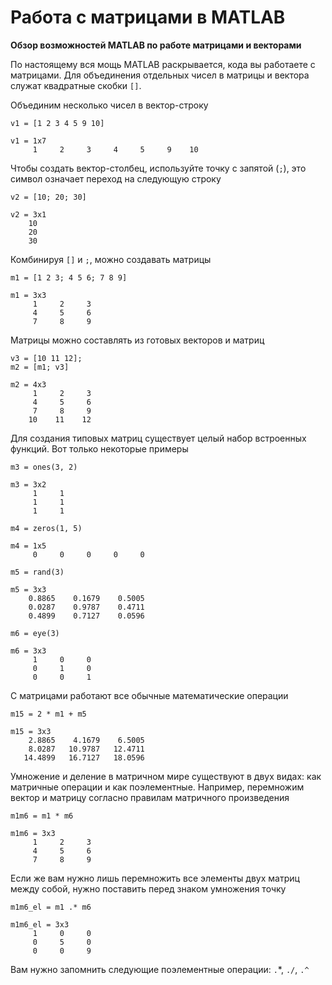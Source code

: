 # Работа с матрицами в MATLAB

**Обзор возможностей MATLAB по работе матрицами и векторами**

По настоящему вся мощь MATLAB раскрывается, кода вы работаете с матрицами. Для объединения отдельных чисел в матрицы и вектора служат квадратные скобки `[]`.

Объединим несколько чисел в вектор-строку

```matlab:Code
v1 = [1 2 3 4 5 9 10]
```

```text:Output
v1 = 1x7    
     1     2     3     4     5     9    10

```

Чтобы создать вектор-столбец, используйте точку с запятой (`;`), это символ означает переход на следующую строку

```matlab:Code
v2 = [10; 20; 30]
```

```text:Output
v2 = 3x1    
    10
    20
    30

```

Комбинируя `[]` и `;`, можно создавать матрицы

```matlab:Code
m1 = [1 2 3; 4 5 6; 7 8 9]
```

```text:Output
m1 = 3x3    
     1     2     3
     4     5     6
     7     8     9

```

Матрицы можно составлять из готовых векторов и матриц

```matlab:Code
v3 = [10 11 12];
m2 = [m1; v3]
```

```text:Output
m2 = 4x3    
     1     2     3
     4     5     6
     7     8     9
    10    11    12

```

Для создания типовых матриц существует целый набор встроенных функций. Вот только некоторые примеры

```matlab:Code
m3 = ones(3, 2)
```

```text:Output
m3 = 3x2    
     1     1
     1     1
     1     1

```

```matlab:Code
m4 = zeros(1, 5)
```

```text:Output
m4 = 1x5    
     0     0     0     0     0

```

```matlab:Code
m5 = rand(3)
```

```text:Output
m5 = 3x3    
    0.8865    0.1679    0.5005
    0.0287    0.9787    0.4711
    0.4899    0.7127    0.0596

```

```matlab:Code
m6 = eye(3)
```

```text:Output
m6 = 3x3    
     1     0     0
     0     1     0
     0     0     1

```

С матрицами работают все обычные математические операции

```matlab:Code
m15 = 2 * m1 + m5
```

```text:Output
m15 = 3x3    
    2.8865    4.1679    6.5005
    8.0287   10.9787   12.4711
   14.4899   16.7127   18.0596

```

Умножение и деление в матричном мире существуют в двух видах: как матричные операции и как поэлементные. Например, перемножим вектор и матрицу согласно правилам матричного произведения

```matlab:Code
m1m6 = m1 * m6
```

```text:Output
m1m6 = 3x3    
     1     2     3
     4     5     6
     7     8     9

```

Если же вам нужно лишь перемножить все элементы двух матриц между собой, нужно поставить перед знаком умножения точку

```matlab:Code
m1m6_el = m1 .* m6
```

```text:Output
m1m6_el = 3x3    
     1     0     0
     0     5     0
     0     0     9

```

Вам нужно запомнить следующие поэлементные операции: `.`*, `./`, `.^`